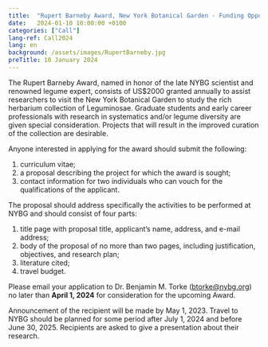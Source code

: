 ```yaml
---
title:  "Rupert Barneby Award, New York Botanical Garden - Funding Opportunity"
date:   2024-01-10 10:00:00 +0100
categories: ["Call"]
lang-ref: Call2024
lang: en
background: /assets/images/RupertBarneby.jpg
preTitle: 10 January 2024
---
```


The Rupert Barneby Award, named in honor of the late NYBG scientist and renowned legume expert, consists of US$2000 granted annually to assist researchers to visit the New York Botanical Garden to study the rich herbarium collection of Leguminosae. Graduate students and early career professionals with research in systematics and/or legume diversity are given special consideration. Projects that will result in the improved curation of the collection are desirable. 

Anyone interested in applying for the award should submit the following: 
1) curriculum vitae; 
2) a proposal describing the project for which the award is sought; 
3) contact information for two individuals who can vouch for the qualifications of the applicant. 

The proposal should address specifically the activities to be performed at NYBG and should consist of four parts: 
1) title page with proposal title, applicant’s name, address, and e-mail address; 
2) body of the proposal of no more than two pages, including justification, objectives, and research plan; 
3) literature cited; 
4) travel budget. 

Please email your application to Dr. Benjamin M. Torke (<btorke@nybg.org>) no later than **April 1, 2024** for consideration for the upcoming Award.

Announcement of the recipient will be made by May 1, 2023. Travel to NYBG should be planned for some period after July 1, 2024 and before June 30, 2025. Recipients are asked to give a presentation about their research.